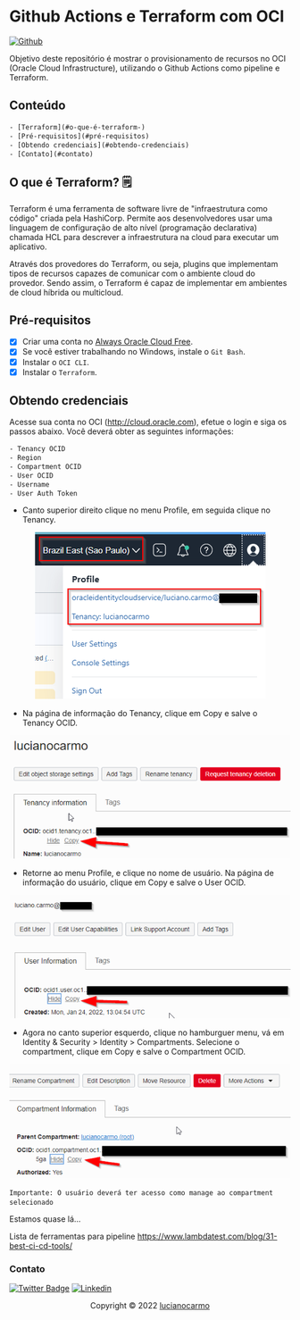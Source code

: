 
# Github Actions e Terraform com OCI
[![Github](https://img.shields.io/badge/GitHub-100000?style=for-the-badge&logo=github&logoColor=white)](https://github.com/lucianosilva/oci-terraform-sample1)

Objetivo deste repositório é mostrar o provisionamento de recursos no OCI (Oracle Cloud Infrastructure), utilizando o Github Actions como pipeline e Terraform.

## Conteúdo
    
    - [Terraform](#o-que-é-terraform-)
    - [Pré-requisitos](#pré-requisitos)
    - [Obtendo credenciais](#obtendo-credenciais)
    - [Contato](#contato)


## O que é Terraform? 🗒
Terraform é uma ferramenta de software livre de "infraestrutura como código" criada pela HashiCorp.
Permite aos desenvolvedores usar uma linguagem de configuração de alto nível (programação declarativa) chamada HCL para descrever a infraestrutura na cloud para executar um aplicativo.

Através dos provedores do Terraform, ou seja, plugins que implementam tipos de recursos capazes de comunicar com o ambiente cloud do provedor. Sendo assim, o Terraform é capaz de implementar em ambientes de cloud híbrida ou multicloud.

## Pré-requisitos

- [x] Criar uma conta no <a href="https://www.oracle.com/br/cloud/free/">Always Oracle Cloud Free</a>.
- [x] Se você estiver trabalhando no Windows, instale o `Git Bash`.
- [x] Instalar o `OCI CLI`.
- [x] Instalar o `Terraform`.

## Obtendo credenciais
Acesse sua conta no OCI (http://cloud.oracle.com), efetue o login e siga os passos abaixo. Você deverá obter as seguintes informações:
```
- Tenancy OCID
- Region
- Compartment OCID
- User OCID
- Username
- User Auth Token
```

- Canto superior direito clique no menu Profile, em seguida clique no Tenancy.
<p align="center"><img src="static/oci-screen1.png" alt="Profile Menu"></p>

- Na página de informação do Tenancy, clique em Copy e salve o Tenancy OCID.
<p align="center"><img src="static/oci-screen2.png" alt="Tenancy Information"></p>

- Retorne ao menu Profile, e clique no nome de usuário. Na página de informação do usuário, clique em Copy e salve o User OCID.
<p align="center"><img src="static/oci-screen3.png" alt="User Information"></p>

- Agora no canto superior esquerdo, clique no hamburguer menu, vá em Identity & Security > Identity > Compartments. Selecione o compartment, clique em Copy e salve o Compartment OCID.

<p align="center"><img src="static/oci-screen4.png" alt="User Information"></p>

`Importante: O usuário deverá ter acesso como manage ao compartment selecionado`

Estamos quase lá...

Lista de ferramentas para pipeline
https://www.lambdatest.com/blog/31-best-ci-cd-tools/

### Contato

[![Twitter Badge](https://img.shields.io/badge/Twitter-1DA1F2?style=for-the-badge&logo=twitter&logoColor=white)](https://twitter.com/lucianosilva)
[![Linkedin](https://img.shields.io/badge/LinkedIn-0077B5?style=for-the-badge&logo=linkedin&logoColor=white)](https://www.linkedin.com/in/lucianocarmo/)

<p align="center">Copyright © 2022 <a href="https://github.com/lucianosilva">lucianocarmo</a></p>
